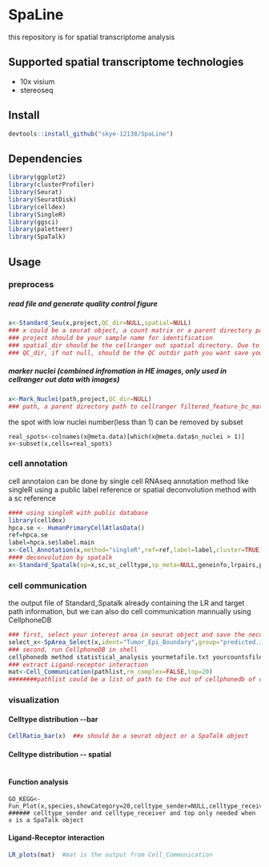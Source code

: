 # SpaLine
this repository is for spatial transcriptome analysis

## Supported spatial transcriptome technologies
- 10x visium 
- stereoseq 

## Install
```R
devtools::install_github("skye-12138/SpaLine")
```

## Dependencies
```R
library(ggplot2)
library(clusterProfiler)
library(Seurat)
library(SeuratDisk)
library(celldex)
library(SingleR)
library(ggsci)
library(paletteer)
library(SpaTalk)

```

## Usage
### preprocess 
##### read file and generate quality control figure
```R
x<-Standard_Seu(x,project,QC_dir=NULL,spatial=NULL) 
### x could be a seurat object, a count matrix or a parent directory path to cellranger filtered_feature_bc_matrix
### project should be your sample name for identification
### spatial_dir should be the cellranger out spatial directory. Due to lack of spatial HE images, if your data is from stereoseq, this parameter should set to NULL.
### QC_dir, if not null, should be the QC outdir path you want save your QC figures. Make sure you have access to the QC directory 
```

##### marker nuclei  (combined infromation in HE images, only used in cellranger out data with images)
```R
x<-Mark_Nuclei(path,project,QC_dir=NULL)
### path, a parent directory path to cellranger filtered_feature_bc_matrix
```
the spot with low nuclei number(less than 1) can be removed by subset
```
real_spots<-colnames(x@meta.data)[which(x@meta.data$n_nuclei > 1)]
x<-subset(x,cells=real_spots)
```

### cell annotation
cell annotaion can be done by single cell RNAseq annotation method like singleR using a public label reference or spatial deconvolution method with a sc reference
```R
#### using singleR with public database
library(celldex)
hpca.se <- HumanPrimaryCellAtlasData()
ref=hpca.se
label=hpca.se$label.main
x<-Cell_Annotation(x,method="singleR",ref=ref,label=label,cluster=TRUE)
#### deconvolution by spatalk
x<-Standard_Spatalk(sp=x,sc,sc_celltype,sp_meta=NULL,geneinfo,lrpairs,pathways)
```
### cell communication 
the output file of Standard_Spatalk already containing the LR and target path information, but we can also do cell communication mannually using CellphoneDB
```R
### first, select your interest area in seurat object and save the neccesary file for CellphoneDB
select_x<-SpArea_Select(x,ident="Tumor_Epi_Boundary",group="predicted.id",interestsID=c("Tumor","Epi"),spatial10x=FALSE,saveCPDB_dir=NULL)
### second, run CellphoneDB in shell
cellphonedb method statistical_analysis yourmetafile.txt yourcountsfile.txt --iterations=10 --threads=2 --counts-data hgnc_symbol
### extract Ligand-receptor interaction 
mat<-Cell_Communication(pathlist,rm_complex=FALSE,top=20)
########pathlist could be a list of path to the out of cellphonedb of different selected area 
```
### visualization
#### Celltype distribution --bar
```R
CellRatio_bar(x)  ##x should be a seurat object or a SpaTalk object
```
#### Celltype distribution -- spatial
```R

``` 
#### Function analysis 
```
GO_KEGG<-Fun_Plot(x,species,showCategory=20,celltype_sender=NULL,celltype_receiver=NULL,top=20)
###### celltype_sender and celltype_receiver and top only needed when x is a SpaTalk object
```

#### Ligand-Receptor interaction 
```R
LR_plots(mat)  #mat is the output from Cell_Communication
```
#### 

